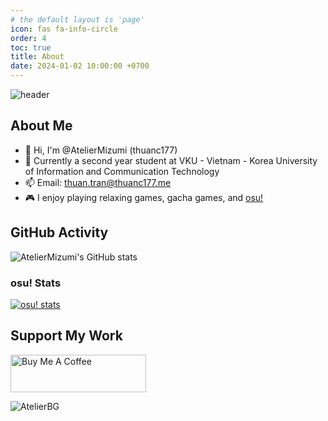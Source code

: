 ```yaml
---
# the default layout is 'page'
icon: fas fa-info-circle
order: 4
toc: true
title: About
date: 2024-01-02 10:00:00 +0700
---
```


![header](https://capsule-render.vercel.app/api?type=waving&height=240&color=gradient&text=Welcome%20👋&textBg=false)

## About Me

- 👋 Hi, I'm @AtelierMizumi (thuanc177)
- 👀 Currently a second year student at VKU - Vietnam - Korea University of Information and Communication Technology
- 📫 Email: [thuan.tran@thuanc177.me](mailto:thuan.tran@thuanc177.me)
- 🎮 I enjoy playing relaxing games, gacha games, and [osu!](https://osu.ppy.sh/u/thuanc177)

## GitHub Activity

![AtelierMizumi's GitHub stats](https://github-readme-stats.vercel.app/api?username=AtelierMizumi&show_icons=true&theme=tokyonight)

### osu! Stats

[![osu! stats](https://osu-sig.vercel.app/card?user=thuanc177&mode=std&lang=en&animation=true&hue=200)](https://osu.ppy.sh/u/thuanc177)

## Support My Work

<a href="https://www.buymeacoffee.com/thuanc177" target="_blank"><img src="https://cdn.buymeacoffee.com/buttons/v2/default-yellow.png" alt="Buy Me A Coffee" style="height: 60px !important;width: 217px !important;" ></a>

![AtelierBG](https://i.imgur.com/U7g4vop.jpeg)
